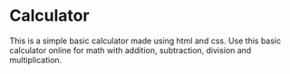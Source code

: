 # Calculator
This is a simple basic calculator made using html and css. Use this basic calculator online for math with addition, subtraction, division and multiplication.
